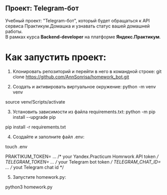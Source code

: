 ## Проект: Telegram-бот

Учебный проект: "Telegram-бот", который будет обращаться к API сервиса Практикум.Домашка и узнавать статус вашей домашней работы.  
В рамках курса __Backend-developer__ на платформе __Яндекс.Практикум__.


# Как запустить проект:

1) Клонировать репозиторий и перейти в него в командной строке:
git clone https://github.com/AnnSonrisa/homework_bot.git

2) Cоздать и активировать виртуальное окружение:
python -m venv venv

source venv/Scripts/activate

3) Установить зависимости из файла requirements.txt:
python -m pip install --upgrade pip

pip install -r requirements.txt

4) Создайте и заполните файл .env:

touch .env


PRAKTIKUM_TOKEN= ...   /* your Yandex.Practicum Homrwork API token */
TELEGRAM_TOKEN= ...    /* your Telegram bot token */
TELEGRAM_CHAT_ID= ...  /* yout Telegram chat id */


5) Запустите homework.py:

python3 homework.py
